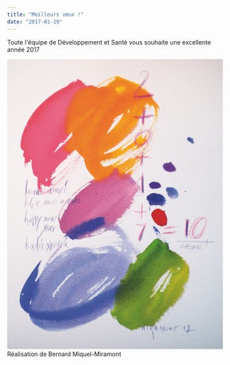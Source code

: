 ```yaml
---
title: "Meilleurs vœux !"
date: "2017-01-19"
---
```


Toute l'équipe de Développement et Santé vous souhaite une excellente année 2017

![](bm-voeux-17-1733.jpg)  
Réalisation de Bernard Miquel-Miramont
